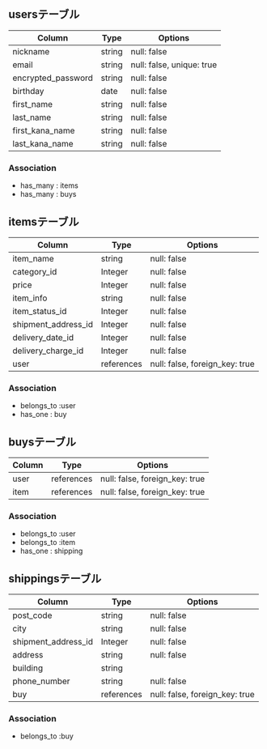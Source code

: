 ## usersテーブル

| Column                 | Type   | Options                  |
| ------------------     | ------ | ------------------------ |
| nickname               | string | null: false              |
| email                  | string | null: false, unique: true|
| encrypted_password     | string | null: false              |
| birthday               | date   | null: false              |
| first_name             | string | null: false              |
| last_name              | string | null: false              |
| first_kana_name        | string | null: false              |
| last_kana_name         | string | null: false              |

### Association

- has_many : items
- has_many : buys

## itemsテーブル

| Column                  | Type       | Options                        |
| ----------------------- | ---------- | ------------------------------ |
| item_name               | string     | null: false                    |
| category_id             | Integer    | null: false                    |
| price                   | Integer    | null: false                    |
| item_info               | string     | null: false                    |
| item_status_id          | Integer    | null: false                    |
| shipment_address_id     | Integer    | null: false                    |
| delivery_date_id        | Integer    | null: false                    |
| delivery_charge_id      | Integer    | null: false                    |
| user                    | references | null: false, foreign_key: true |

### Association

- belongs_to :user
- has_one : buy

## buysテーブル

| Column                  | Type       | Options                        |
| ----------------------- | ---------- | ------------------------------ |
| user                    | references | null: false, foreign_key: true |
| item                    | references | null: false, foreign_key: true |

### Association

- belongs_to :user
- belongs_to :item
- has_one : shipping


## shippingsテーブル

| Column                  | Type       | Options                        |
| ----------------------- | ---------- | ------------------------------ |
| post_code               | string     | null: false                    |
| city                    | string     | null: false                    |
| shipment_address_id     | Integer    | null: false                    |
| address                 | string     | null: false                    |
| building                | string     |                                |
| phone_number            | string     | null: false                    |
| buy                     | references | null: false, foreign_key: true |

### Association

- belongs_to :buy